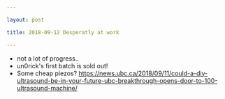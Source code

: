 ```yaml
---

layout: post

title: 2018-09-12 Desperatly at work

---
```



-   not a lot of progress..
-   un0rick's first batch is sold out!
-   Some cheap piezos?
    https://news.ubc.ca/2018/09/11/could-a-diy-ultrasound-be-in-your-future-ubc-breakthrough-opens-door-to-100-ultrasound-machine/

